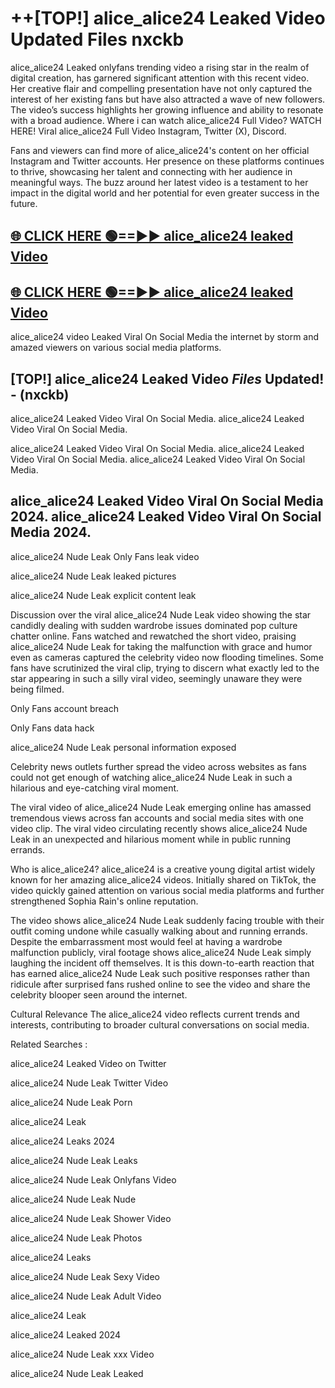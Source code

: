 # ++[TOP!] alice_alice24 Leaked Video Updated Files nxckb<br>

alice_alice24 Leaked onlyfans trending video a rising star in the realm of digital creation, has garnered significant attention with this recent video. Her creative flair and compelling presentation have not only captured the interest of her existing fans but have also attracted a wave of new followers. The video’s success highlights her growing influence and ability to resonate with a broad audience.
Where i can watch alice_alice24 Full Video? WATCH HERE! Viral alice_alice24 Full Video Instagram, Twitter (X), Discord.


Fans and viewers can find more of alice_alice24's content on her official Instagram and Twitter accounts. Her presence on these platforms continues to thrive, showcasing her talent and connecting with her audience in meaningful ways. The buzz around her latest video is a testament to her impact in the digital world and her potential for even greater success in the future.


## [🌐 CLICK HERE 🟢==►► alice_alice24 leaked Video ](https://xnudes.xyz/go)

## [🌐 CLICK HERE 🟢==►► alice_alice24 leaked Video ](https://xnudes.xyz/go)



alice_alice24 video Leaked Viral On Social Media the internet by storm and amazed viewers on various social media platforms.


## [TOP!] alice_alice24 Leaked Video *Files* Updated! - (nxckb)

alice_alice24 Leaked Video Viral On Social Media. alice_alice24 Leaked Video Viral On Social Media.

alice_alice24 Leaked Video Viral On Social Media. alice_alice24 Leaked Video Viral On Social Media. alice_alice24 Leaked Video Viral On Social Media.


## alice_alice24 Leaked Video Viral On Social Media 2024. alice_alice24 Leaked Video Viral On Social Media 2024.
alice_alice24 Nude Leak Only Fans leak video

alice_alice24 Nude Leak leaked pictures

alice_alice24 Nude Leak explicit content leak

Discussion over the viral alice_alice24 Nude Leak video showing the star candidly dealing with sudden wardrobe issues dominated pop culture chatter online. Fans watched and rewatched the short video, praising alice_alice24 Nude Leak for taking the malfunction with grace and humor even as cameras captured the celebrity video now flooding timelines. Some fans have scrutinized the viral clip, trying to discern what exactly led to the star appearing in such a silly viral video, seemingly unaware they were being filmed.


Only Fans account breach

Only Fans data hack

alice_alice24 Nude Leak personal information exposed

Celebrity news outlets further spread the video across websites as fans could not get enough of watching alice_alice24 Nude Leak in such a hilarious and eye-catching viral moment.


The viral video of alice_alice24 Nude Leak emerging online has amassed tremendous views across fan accounts and social media sites with one video clip. The viral video circulating recently shows alice_alice24 Nude Leak in an unexpected and hilarious moment while in public running errands.


Who is alice_alice24? alice_alice24 is a creative young digital artist widely known for her amazing alice_alice24 videos. Initially shared on TikTok, the video quickly gained attention on various social media platforms and further strengthened Sophia Rain's online reputation.

The video shows alice_alice24 Nude Leak suddenly facing trouble with their outfit coming undone while casually walking about and running errands. Despite the embarrassment most would feel at having a wardrobe malfunction publicly, viral footage shows alice_alice24 Nude Leak simply laughing the incident off themselves. It is this down-to-earth reaction that has earned alice_alice24 Nude Leak such positive responses rather than ridicule after surprised fans rushed online to see the video and share the celebrity blooper seen around the internet.

Cultural Relevance The alice_alice24 video reflects current trends and interests, contributing to broader cultural conversations on social media.

Related Searches :

alice_alice24 Leaked Video on Twitter

alice_alice24 Nude Leak Twitter Video

alice_alice24 Nude Leak Porn

alice_alice24 Leak 

alice_alice24 Leaks 2024

alice_alice24 Nude Leak Leaks

alice_alice24 Nude Leak Onlyfans Video

alice_alice24 Nude Leak Nude

alice_alice24 Nude Leak Shower Video

alice_alice24 Nude Leak Photos

alice_alice24 Leaks

alice_alice24 Nude Leak Sexy Video

alice_alice24 Nude Leak Adult Video

alice_alice24 Leak

alice_alice24 Leaked 2024

alice_alice24 Nude Leak xxx Video

alice_alice24 Nude Leak Leaked
